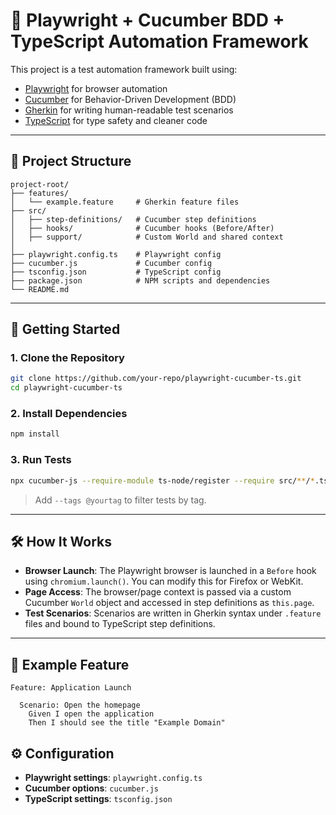 
# 🧪 Playwright + Cucumber BDD + TypeScript Automation Framework

This project is a test automation framework built using:

- [Playwright](https://playwright.dev/) for browser automation
- [Cucumber](https://cucumber.io/) for Behavior-Driven Development (BDD)
- [Gherkin](https://cucumber.io/docs/gherkin/) for writing human-readable test scenarios
- [TypeScript](https://www.typescriptlang.org/) for type safety and cleaner code

---

## 📁 Project Structure

```
project-root/
├── features/
│   └── example.feature     # Gherkin feature files
├── src/
│   ├── step-definitions/   # Cucumber step definitions
│   ├── hooks/              # Cucumber hooks (Before/After)
│   ├── support/            # Custom World and shared context
│
├── playwright.config.ts    # Playwright config
├── cucumber.js             # Cucumber config
├── tsconfig.json           # TypeScript config
├── package.json            # NPM scripts and dependencies
└── README.md
```

---

## 🚀 Getting Started

### 1. Clone the Repository

```bash
git clone https://github.com/your-repo/playwright-cucumber-ts.git
cd playwright-cucumber-ts
```

### 2. Install Dependencies

```bash
npm install
```

### 3. Run Tests

```bash
npx cucumber-js --require-module ts-node/register --require src/**/*.ts
```

> Add `--tags @yourtag` to filter tests by tag.

---

## 🛠 How It Works

- **Browser Launch**: The Playwright browser is launched in a `Before` hook using `chromium.launch()`. You can modify this for Firefox or WebKit.
- **Page Access**: The browser/page context is passed via a custom Cucumber `World` object and accessed in step definitions as `this.page`.
- **Test Scenarios**: Scenarios are written in Gherkin syntax under `.feature` files and bound to TypeScript step definitions.

---

## 🧩 Example Feature

```gherkin
Feature: Application Launch

  Scenario: Open the homepage
    Given I open the application
    Then I should see the title "Example Domain"
```

## ⚙️ Configuration

- **Playwright settings**: `playwright.config.ts`
- **Cucumber options**: `cucumber.js`
- **TypeScript settings**: `tsconfig.json`